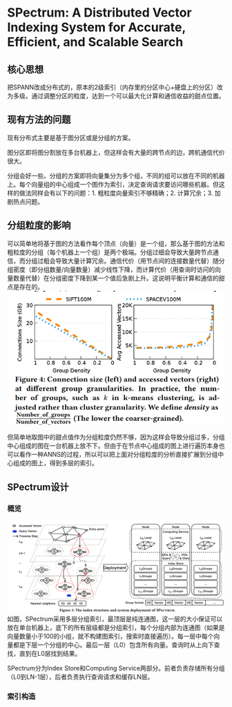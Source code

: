 # SPectrum: A Distributed Vector Indexing System for Accurate, Efficient, and Scalable Search

## 核心思想
把SPANN改成分布式的，原本的2级索引（内存里的分区中心+硬盘上的分区）改为多级。通过调整分区的粒度，达到一个可以最大化计算和通信收益的甜点位置。

## 现有方法的问题

现有分布式主要是基于图分区或是分组的方案。

图分区即将图分割放在多台机器上，但这样会有大量的跨节点的边，跨机通信代价很大。

分组会好一些。分组的方案即将向量集分为多个组，不同的组可以放在不同的机器上。每个向量组的中心组成一个图作为索引，决定查询请求要访问哪些机器。但这样的做法同样会有以下的问题：1. 粗粒度向量索引不够精确；2. 计算冗余；3. 加剧热点问题。

## 分组粒度的影响

可以简单地将基于图的方法看作每个顶点（向量）是一个组，那么基于图的方法和粗粒度的分组（每个机器上一个组）是两个极端。分组过细会导致大量跨节点通信，而分组过粗会导致大量计算冗余。通信代价（用节点间的连接数量代替）随分组密度（即分组数量/向量数量）减少线性下降，而计算代价（用查询时访问的向量数量代替）在分组密度下降到某一个值后急剧上升。这说明平衡计算和通信的甜点是存在的。
![alt text](SPectrum_src/image.png)

但简单地取图中的甜点值作为分组粒度仍然不够，因为这样会导致分组过多，分组中心组成的图在一台机器上放不下。但由于在节点中心组成的图上进行遍历本身也可以看作一种ANNS的过程，所以可以把上面对分组粒度的分析直接扩展到分组中心组成的图上，得到多层的索引。

## SPectrum设计

### 概览

![alt text](SPectrum_src/image-1.png)
如图，SPectrum采用多层分组索引，最顶层是纯连通图，这一层的大小保证可以放在单台机器上，底下的所有层级都是分组索引，每个分组内部为连通图（如果是向量数量小于100的小组，就不构建图索引，搜索时直接遍历）。每一层中每个向量都是下层一个分组的中心。最后一层（L0）包含所有向量。查询时从上向下查找，直到在L0层找到结果。

SPectrum分为Index Store和Computing Service两部分。前者负责存储所有分组（L0到LN-1层），后者负责执行查询请求和缓存LN层。

### 索引构造